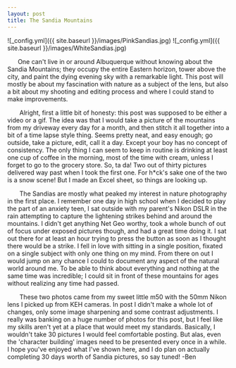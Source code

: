 ```yaml
---
layout: post
title: The Sandia Mountains
---
```


![_config.yml]({{ site.baseurl }}/images/PinkSandias.jpg)
![_config.yml]({{ site.baseurl }}/images/WhiteSandias.jpg)

&nbsp;&nbsp;&nbsp;&nbsp;&nbsp;&nbsp;One can't live in or around Albuquerque without knowing about the Sandia Mountains; they occupy the entire Eastern horizon, tower above the city, and paint the dying evening sky with a remarkable light. This post will mostly be about my fascination with nature as a subject of the lens, but also a bit about my shooting and editing process and where I could stand to make improvements.

&nbsp;&nbsp;&nbsp;&nbsp;&nbsp;&nbsp; Alright, first a little bit of honesty: this post was supposed to be either a video or a gif. The idea was that I would take a picture of the mountains from my driveway every day for a month, and then stitch it all together into a bit of a time lapse style thing. Seems pretty neat, and easy enough; go outside, take a picture, edit, call it a day. Except your boy has no concept of consistency. The only thing I can seem to keep in routine is drinking at least one cup of coffee in the morning, most of the time with cream, unless I forget to go to the grocery store. So, ta da! Two out of thirty pictures delivered way past when I took the first one. For h*ck's sake one of the two is a snow scene! But I made an Excel sheet, so things are looking up. 

&nbsp;&nbsp;&nbsp;&nbsp;&nbsp;&nbsp; The Sandias are mostly what peaked my interest in nature photography in the first place. I remember one day in high school when I decided to play the part of an anxiety teen, I sat outside with my parent's Nikon DSLR in the rain attempting to capture the lightening strikes behind and around the mountains. I didn't get anything Net Geo worthy, took a whole bunch of out of focus under exposed pictures though, and had a great time doing it. I sat out there for at least an hour trying to press the button as soon as I thought there would be a strike. I fell in love with sitting in a single position, fixated on a single subject with only one thing on my mind. From there on out I would jump on any chance I could to document any aspect of the natural world around me. To be able to think about everything and nothing at the same time was incredible; I could sit in front of these mountains for ages without realizing any time had passed. 

&nbsp;&nbsp;&nbsp;&nbsp;&nbsp;&nbsp; These two photos came from my sweet little m50 with the 50mm Nikon lens I picked up from KEH cameras. In post I didn't make a whole lot of changes, only some image sharpening and some contrast adjustments. I really was banking on a huge number of photos for this post, but I feel like my skills aren't yet at a place that would meet my standards. Basically, I wouldn't take 30 pictures I would feel comfortable posting. But alas, even the 'character building' images need to be presented every once in a while. I hope you've enjoyed what I've shown here, and I do plan on actually completing 30 days worth of Sandia pictures, so say tuned!
-Ben
